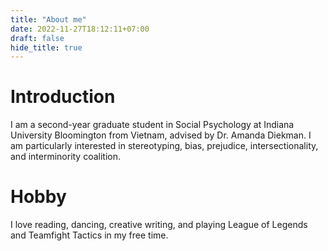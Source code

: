 ```yaml
---
title: "About me"
date: 2022-11-27T18:12:11+07:00
draft: false
hide_title: true
---
```


# Introduction
I am a second-year graduate student in Social Psychology at Indiana University Bloomington from Vietnam, advised by Dr. Amanda Diekman. I am particularly interested in stereotyping, bias, prejudice, intersectionality, and interminority coalition.

# Hobby
I love reading, dancing, creative writing, and playing League of Legends and Teamfight Tactics in my free time.
